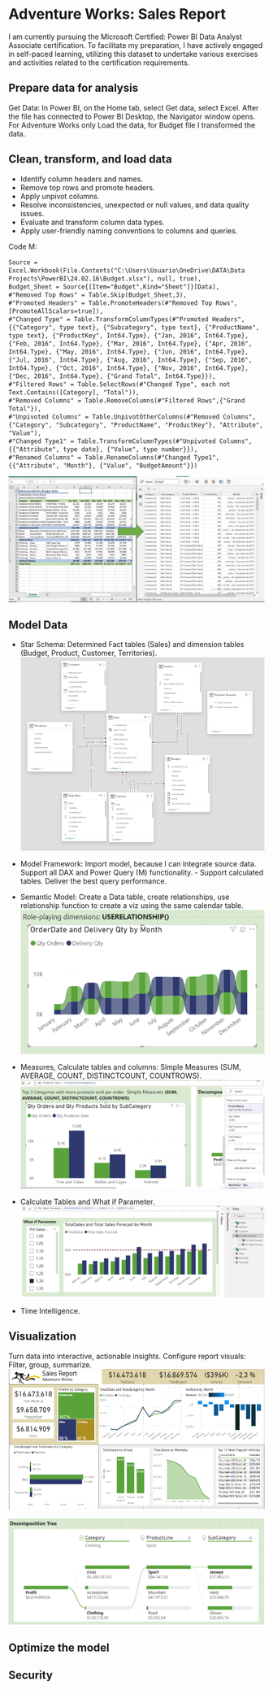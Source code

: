 # Adventure Works: Sales Report

I am currently pursuing the Microsoft Certified: Power BI Data Analyst Associate certification. To facilitate my preparation, I have actively engaged in self-paced learning, utilizing this dataset to undertake various exercises and activities related to the certification requirements.

## Prepare data for analysis

Get Data: In Power BI, on the Home tab, select Get data, select Excel. After the file has connected to Power BI Desktop, the Navigator window opens. For Adventure Works only Load the data, for Budget file I transformed the data.

## Clean, transform, and load data

- Identify column headers and names.
- Remove top rows and promote headers.
- Apply unpivot columns.
- Resolve inconsistencies, unexpected or null values, and data quality issues.
- Evaluate and transform column data types.
- Apply user-friendly naming conventions to columns and queries.

Code M:

    Source = Excel.Workbook(File.Contents("C:\Users\Usuario\OneDrive\DATA\Data Projects\PowerBI\24.02.16\Budget.xlsx"), null, true),
    Budget_Sheet = Source{[Item="Budget",Kind="Sheet"]}[Data],
    #"Removed Top Rows" = Table.Skip(Budget_Sheet,3),
    #"Promoted Headers" = Table.PromoteHeaders(#"Removed Top Rows", [PromoteAllScalars=true]),
    #"Changed Type" = Table.TransformColumnTypes(#"Promoted Headers",{{"Category", type text}, {"Subcategory", type text}, {"ProductName", type text}, {"ProductKey", Int64.Type}, {"Jan, 2016", Int64.Type}, {"Feb, 2016", Int64.Type}, {"Mar, 2016", Int64.Type}, {"Apr, 2016", Int64.Type}, {"May, 2016", Int64.Type}, {"Jun, 2016", Int64.Type}, {"Jul, 2016", Int64.Type}, {"Aug, 2016", Int64.Type}, {"Sep, 2016", Int64.Type}, {"Oct, 2016", Int64.Type}, {"Nov, 2016", Int64.Type}, {"Dec, 2016", Int64.Type}, {"Grand Total", Int64.Type}}),
    #"Filtered Rows" = Table.SelectRows(#"Changed Type", each not Text.Contains([Category], "Total")),
    #"Removed Columns" = Table.RemoveColumns(#"Filtered Rows",{"Grand Total"}),
    #"Unpivoted Columns" = Table.UnpivotOtherColumns(#"Removed Columns", {"Category", "Subcategory", "ProductName", "ProductKey"}, "Attribute", "Value"),
    #"Changed Type1" = Table.TransformColumnTypes(#"Unpivoted Columns",{{"Attribute", type date}, {"Value", type number}}),
    #"Renamed Columns" = Table.RenameColumns(#"Changed Type1",{{"Attribute", "Month"}, {"Value", "BudgetAmount"}})



![Transform Data](image-2.png)

## Model Data

- Star Schema: Determined Fact tables (Sales) and dimension tables (Budget, Product, Customer, Territories).
![Star Schema](image-1.png)

- Model Framework: Import model, because I can integrate source data. Support all DAX and Power Query (M) functionality. - Support calculated tables. Deliver the best query performance.
- Semantic Model: Create a Data table, create relationships, use relationship function to create a viz using the same calendar table.
![USERELATIONSHIP()](image-3.png)

- Measures, Calculate tables and columns: Simple Measures (SUM, AVERAGE, COUNT, DISTINCTCOUNT, COUNTROWS).
![Measures](image-4.png)

- Calculate Tables and What if Parameter.
![Calculate Tables](image-5.png)

- Time Intelligence.


## Visualization
Turn data into interactive, actionable insights. Configure report visuals: Filter, group, summarize.
![Sales Report](image.png)

![Decomposition Tree](image-6.png)

## Optimize the model

## Security

